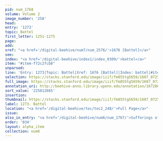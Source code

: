 ```yaml
---
pid: num_1768
volume: Volume 2
image_number: '258'
head:
entry: '1273'
topic: Battel
first_letter: 1251-1275
page:
add:
xref: "<a href='/digital-beehive/num7/num_2576/'>1676 [Battel]</a>"
see:
index: "<a href='/digital-beehive/index1/index_0309/'>battel</a>"
item: "#item-f72c2fcb8"
unparsed:
line: 'Entry: 1273|Topic: Battel|Xref: 1676 [Battel]|Index: battel|#item-f72c2fcb8'
selection: https://stacks.stanford.edu/image/iiif/fm855tg5659/1607_0725/816,2665,2911,537/full/0/default.jpg
full_image: https://stacks.stanford.edu/image/iiif/fm855tg5659/1607_0725/full/full/0/default.jpg
annotation_uri: http://beehive-anno.library.upenn.edu/annotation/1672860703661
sort_value: '225812665'
insertion:
thumbnail: https://stacks.stanford.edu/image/iiif/fm855tg5659/1607_0725/816,2665,600,180/250,/0/default.jpg
label: 1273. Battel
location: "<a href='/digital-beehive/toc/toc2_248/'>Full Page</a>"
issue:
also_in_entry: "<a href='/digital-beehive/num6/num_1767/'>Sufferings of the Qu</a>"
order: '034'
layout: alpha_item
collection: num6
---
```

